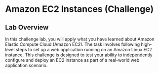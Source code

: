 # Amazon EC2 Instances (Challenge)

## Lab Overview

In this challenge lab, you will apply what you have learned about Amazon Elastic Compute Cloud (Amazon EC2). The task involves following high-level steps to set up a web application running on an Amazon Linux EC2 instance. This challenge is designed to test your ability to independently configure and deploy an EC2 instance as part of a real-world web application scenario.
